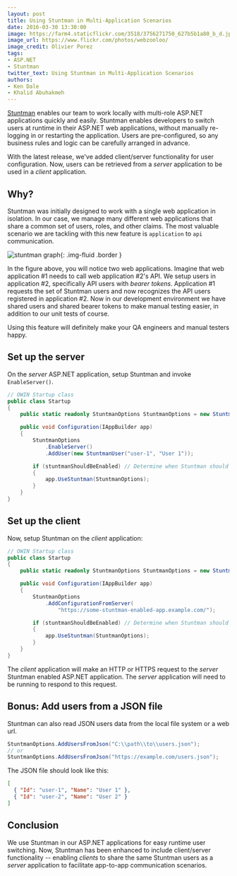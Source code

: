 ```yaml
---
layout: post
title: Using Stuntman in Multi-Application Scenarios
date: 2016-03-30 13:30:00
image: https://farm4.staticflickr.com/3518/3756271750_627b5b1a80_b_d.jpg
image_url: https://www.flickr.com/photos/webzooloo/
image_credit: Olivier Porez
tags:
- ASP.NET
- Stuntman
twitter_text: Using Stuntman in Multi-Application Scenarios
authors:
- Ken Dale
- Khalid Abuhakmeh
---
```


[Stuntman](http://rimdev.io/stuntman/) enables our team to work locally with multi-role ASP.NET applications quickly and easily. Stuntman enables developers to switch users at runtime in their ASP.NET web applications, without manually re-logging in or restarting the application. Users are pre-configured, so any business rules and logic can be carefully arranged in advance.

With the latest release, we've added client/server functionality for user configuration. Now, users can be retrieved from a *server* application to be used in a *client* application.

## Why?

Stuntman was initially designed to work with a single web application in isolation. In our case, we manage many different web applications that share a common set of users, roles, and other claims. The most valuable scenario we are tackling with this new feature is `application` to `api` communication. 

![stuntman graph](/images/stuntman_graph.png){: .img-fluid .border }

In the figure above, you will notice two web applications. Imagine that web application #1 needs to call web application #2's API. We setup users in application #2, specifically API users with *bearer tokens*. Application #1 requests the set of Stuntman users and now recognizes the API users registered in application #2. Now in our development environment we have shared users and shared bearer tokens to make manual testing easier, in addition to our unit tests of course.

Using this feature will definitely make your QA engineers and manual testers happy.

## Set up the server

On the *server* ASP.NET application, setup Stuntman and invoke `EnableServer()`.

```csharp
// OWIN Startup class
public class Startup
{
    public static readonly StuntmanOptions StuntmanOptions = new StuntmanOptions();

    public void Configuration(IAppBuilder app)
    {
        StuntmanOptions
            .EnableServer()
            .AddUser(new StuntmanUser("user-1", "User 1"));

        if (stuntmanShouldBeEnabled) // Determine when Stuntman should be used here.
        {
            app.UseStuntman(StuntmanOptions);
        }
    }
}
```

## Set up the client

Now, setup Stuntman on the *client* application:

```csharp
// OWIN Startup class
public class Startup
{
    public static readonly StuntmanOptions StuntmanOptions = new StuntmanOptions();

    public void Configuration(IAppBuilder app)
    {
        StuntmanOptions
            .AddConfigurationFromServer(
                "https://some-stuntman-enabled-app.example.com/");

        if (stuntmanShouldBeEnabled) // Determine when Stuntman should be used here.
        {
            app.UseStuntman(StuntmanOptions);
        }
    }
}
```

The *client* application will make an HTTP or HTTPS request to the *server* Stuntman enabled ASP.NET application. The *server* application will need to be running to respond to this request. 

## Bonus: Add users from a JSON file

Stuntman can also read JSON users data from the local file system or a web url.

```csharp
StuntmanOptions.AddUsersFromJson("C:\\path\\to\\users.json");
// or
StuntmanOptions.AddUsersFromJson("https://example.com/users.json");
```

The JSON file should look like this:

```json
[
  { "Id": "user-1", "Name": "User 1" },
  { "Id": "user-2", "Name": "User 2" }
]
```

## Conclusion

We use Stuntman in our ASP.NET applications for easy runtime user switching. Now, Stuntman has been enhanced to include client/server functionality -- enabling *clients* to share the same Stuntman users as a *server* application to facilitate app-to-app communication scenarios.
